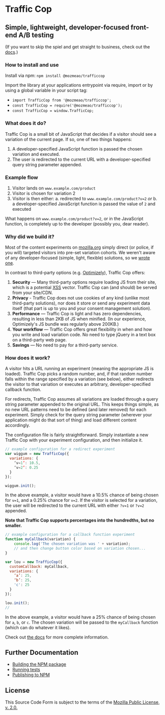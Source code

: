 # Traffic Cop

## Simple, lightweight, developer-focused front-end A/B testing

(If you want to skip the spiel and get straight to business, check out the [docs](https://github.com/mozmeao/trafficcop/blob/main/documentation.md).)

### How to install and use

Install via npm: `npm install @mozmeao/trafficcop`

Import the library at your applications entrypoint via require, import or by using a global variable in your script tag:

-   `import TrafficCop from '@mozmeao/trafficcop';`
-   `const TrafficCop = require('@mozmeao/trafficcop');`
-   `const TrafficCop = window.TrafficCop;`

### What does it do?

Traffic Cop is a small bit of JavaScript that decides if a visitor should see a variation of the current page. If so, one of two things happens:

1. A developer-specified JavaScript function is passed the chosen variation and executed.
2. The user is redirected to the current URL with a developer-specified query string parameter appended.

### Example flow

1. Visitor lands on `www.example.com/product`
2. Visitor is chosen for variation 2
3. Visitor is then either:
   a. redirected to `www.example.com/product?v=2` _or_
   b. a developer-specified JavaScript function is passed the value of `2` and executed

What happens on `www.example.com/product?v=2`, or in the JavaScript function, is completely up to the developer (possibly you, dear reader).

### Why did we build it?

Most of the content experiments on [mozilla.org](https://www.mozilla.org) simply direct (or police, if you will) targeted visitors into pre-set variation cohorts. We weren't aware of any developer-focused (simple, light, flexible) solutions, so we [wrote one](https://frinkiac.com/caption/S10E13/653685).

In contrast to third-party options (e.g. [Optimizely](https://www.optimizely.com/)), Traffic Cop offers:

1. **Security** — Many third-party options require loading JS from their site, which is a potential [XSS](https://en.wikipedia.org/wiki/Cross-site_scripting) vector. Traffic Cop can (and should) be served from your site/CDN.
2. **Privacy** - Traffic Cop does not use cookies of any kind (unlike most third-party solutions), nor does it store or send any experiment data itself (that part is up to you and your consent management solution).
3. **Performance** — Traffic Cop is light and has zero dependencies, resulting in less than 2KB of JS when minified. (In our experience, Optimizely's JS bundle was regularly above 200KB.)
4. **Your workflow** — Traffic Cop offers great flexibility in when and how you write and load variation code. No need to type jQuery in a text box on a third-party web page.
5. **Savings** — No need to pay for a third-party service.

### How does it work?

A visitor hits a URL running an experiment (meaning the appropriate JS is loaded). Traffic Cop picks a random number, and, if that random number falls within the range specified by a variation (see below), either redirects the visitor to that variation or executes an arbitrary, developer-specified callback function.

For redirects, Traffic Cop assumes all variations are loaded through a query string parameter appended to the original URL. This keeps things simple, as no new URL patterns need to be defined (and later removed) for each experiment. Simply check for the query string parameter (wherever your application might do that sort of thing) and load different content accordingly.

The configuration file is fairly straightforward. Simply instantiate a new Traffic Cop with your experiment configuration, and then initialize it.

```javascript
// example configuration for a redirect experiment
var wiggum = new TrafficCop({
  variations: {
    ‘v=1’: 10.5,
    ‘v=2’: 0.25
  }
});

wiggum.init();
```

In the above example, a visitor would have a 10.5% chance of being chosen for `v=1`, and a 0.25% chance for `v=2`. If the visitor is selected for a variation, the user will be redirected to the current URL with either `?v=1` or `?v=2` appended.

**Note that Traffic Cop supports percentages into the hundredths, but no smaller.**

```javascript
// example configuration for a callback function experiment
function myCallback(variation) {
    console.log('The chosen variation was ' + variation);
    // and then change button color based on variation chosen...
}

var lou = new TrafficCop({
  customCallback: myCallback,
  variations: {
    ‘a’: 25,
    ‘b’: 25,
    'c': 25
  }
});

lou.init();
//
```

In the above example, a visitor would have a 25% chance of being chosen for `a`, `b`, or `c`. The chosen variation will be passed to the `myCallback` function (which can do whatever it likes).

Check out [the docs](./documentation.md) for more complete information.

## Further Documentation

-   [Building the NPM package](docs/#building-the-npm-package)
-   [Running tests](docs/#running-tests)
-   [Publishing to NPM](docs/#publishing-to-npm)

## License

This Source Code Form is subject to the terms of the [Mozilla Public
License, v. 2.0.](http://mozilla.org/MPL/2.0/)
